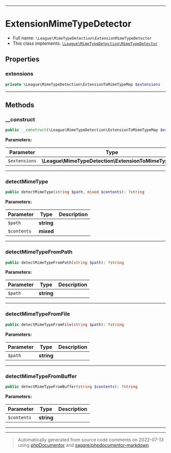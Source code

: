 ***

# ExtensionMimeTypeDetector





* Full name: `\League\MimeTypeDetection\ExtensionMimeTypeDetector`
* This class implements:
[`\League\MimeTypeDetection\MimeTypeDetector`](./MimeTypeDetector.md)



## Properties


### extensions



```php
private \League\MimeTypeDetection\ExtensionToMimeTypeMap $extensions
```






***

## Methods


### __construct



```php
public __construct(\League\MimeTypeDetection\ExtensionToMimeTypeMap $extensions = null): mixed
```








**Parameters:**

| Parameter | Type | Description |
|-----------|------|-------------|
| `$extensions` | **\League\MimeTypeDetection\ExtensionToMimeTypeMap** |  |




***

### detectMimeType



```php
public detectMimeType(string $path, mixed $contents): ?string
```








**Parameters:**

| Parameter | Type | Description |
|-----------|------|-------------|
| `$path` | **string** |  |
| `$contents` | **mixed** |  |




***

### detectMimeTypeFromPath



```php
public detectMimeTypeFromPath(string $path): ?string
```








**Parameters:**

| Parameter | Type | Description |
|-----------|------|-------------|
| `$path` | **string** |  |




***

### detectMimeTypeFromFile



```php
public detectMimeTypeFromFile(string $path): ?string
```








**Parameters:**

| Parameter | Type | Description |
|-----------|------|-------------|
| `$path` | **string** |  |




***

### detectMimeTypeFromBuffer



```php
public detectMimeTypeFromBuffer(string $contents): ?string
```








**Parameters:**

| Parameter | Type | Description |
|-----------|------|-------------|
| `$contents` | **string** |  |




***


***
> Automatically generated from source code comments on 2022-07-13 using [phpDocumentor](http://www.phpdoc.org/) and [saggre/phpdocumentor-markdown](https://github.com/Saggre/phpDocumentor-markdown)
